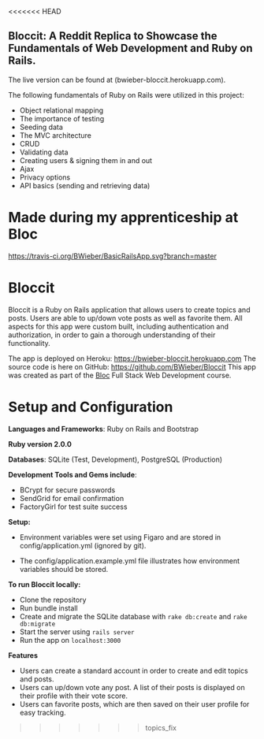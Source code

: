 <<<<<<< HEAD
## Bloccit: A Reddit Replica to Showcase the Fundamentals of Web Development and Ruby on Rails.

The live version can be found at (bwieber-bloccit.herokuapp.com).

The following fundamentals of Ruby on Rails were utilized in this project:

- Object relational mapping
- The importance of testing
- Seeding data
- The MVC architecture
- CRUD
- Validating data
- Creating users & signing them in and out
- Ajax
- Privacy options
- API basics (sending and retrieving data)

Made during my apprenticeship at Bloc
=======
https://travis-ci.org/BWieber/BasicRailsApp.svg?branch=master

# Bloccit

Bloccit is a Ruby on Rails application that allows users to create topics and posts. Users are able to up/down vote posts as well as favorite them. All aspects for this app were custom built, including authentication and authorization, in order to gain a thorough understanding of their functionality.

The app is deployed on Heroku: https://bwieber-bloccit.herokuapp.com
The source code is here on GitHub: https://github.com/BWieber/Bloccit
This app was created as part of the [Bloc](www.bloc.io) Full Stack Web Development course.

# Setup and Configuration

**Languages and Frameworks**: Ruby on Rails and Bootstrap

**Ruby version 2.0.0**

**Databases**: SQLite (Test, Development), PostgreSQL (Production)

**Development Tools and Gems include**:

+ BCrypt for secure passwords
+ SendGrid for email confirmation
+ FactoryGirl for test suite success

**Setup:**

+ Environment variables were set using Figaro and are stored in config/application.yml (ignored by git).

+ The config/application.example.yml file illustrates how environment variables should be stored.

**To run Bloccit locally:**

+ Clone the repository
+ Run bundle install
+ Create and migrate the SQLite database with `rake db:create` and `rake db:migrate`
+ Start the server using `rails server`
+ Run the app on `localhost:3000`

**Features**

+ Users can create a standard account in order to create and edit topics and posts.
+ Users can up/down vote any post. A list of their posts is displayed on their profile with their vote score.
+ Users can favorite posts, which are then saved on their user profile for easy tracking.
>>>>>>> topics_fix

